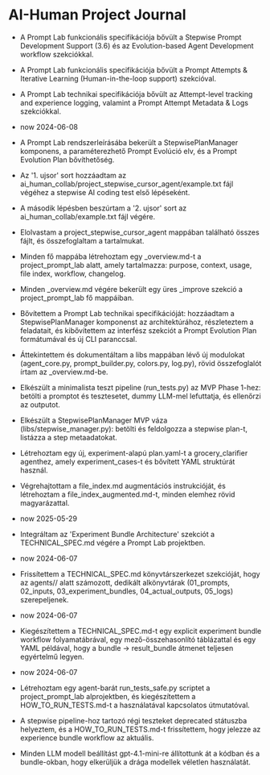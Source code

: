 # AI-Human Project Journal

- A Prompt Lab funkcionális specifikációja bővült a Stepwise Prompt Development Support (3.6) és az Evolution-based Agent Development workflow szekciókkal.
- A Prompt Lab funkcionális specifikációja bővült a Prompt Attempts & Iterative Learning (Human-in-the-loop support) szekcióval.
- A Prompt Lab technikai specifikációja bővült az Attempt-level tracking and experience logging, valamint a Prompt Attempt Metadata & Logs szekciókkal.
- now 2024-06-08

- A Prompt Lab rendszerleírásába bekerült a StepwisePlanManager komponens, a paraméterezhető Prompt Evolúció elv, és a Prompt Evolution Plan bővíthetőség.
- Az '1. ujsor' sort hozzáadtam az ai_human_collab/project_stepwise_cursor_agent/example.txt fájl végéhez a stepwise AI coding test első lépéseként. 
- A második lépésben beszúrtam a '2. ujsor' sort az ai_human_collab/example.txt fájl végére. 
- Elolvastam a project_stepwise_cursor_agent mappában található összes fájlt, és összefoglaltam a tartalmukat. 
- Minden fő mappába létrehoztam egy _overview.md-t a project_prompt_lab alatt, amely tartalmazza: purpose, context, usage, file index, workflow, changelog.
- Minden _overview.md végére bekerült egy üres _improve szekció a project_prompt_lab fő mappáiban.
- Bővítettem a Prompt Lab technikai specifikációját: hozzáadtam a StepwisePlanManager komponenst az architektúrához, részleteztem a feladatait, és kibővítettem az interfész szekciót a Prompt Evolution Plan formátumával és új CLI paranccsal.
- Áttekintettem és dokumentáltam a libs mappában lévő új modulokat (agent_core.py, prompt_builder.py, colors.py, log.py), rövid összefoglalót írtam az _overview.md-be.
- Elkészült a minimalista teszt pipeline (run_tests.py) az MVP Phase 1-hez: betölti a promptot és tesztesetet, dummy LLM-mel lefuttatja, és ellenőrzi az outputot.
- Elkészült a StepwisePlanManager MVP váza (libs/stepwise_manager.py): betölti és feldolgozza a stepwise plan-t, listázza a step metaadatokat.
- Létrehoztam egy új, experiment-alapú plan.yaml-t a grocery_clarifier agenthez, amely experiment_cases-t és bővített YAML struktúrát használ.
- Végrehajtottam a file_index.md augmentációs instrukcióját, és létrehoztam a file_index_augmented.md-t, minden elemhez rövid magyarázattal.
- now 2025-05-29

- Integráltam az 'Experiment Bundle Architecture' szekciót a TECHNICAL_SPEC.md végére a Prompt Lab projektben.
- now 2024-06-07

- Frissítettem a TECHNICAL_SPEC.md könyvtárszerkezet szekcióját, hogy az agents/<agent>/ alatt számozott, dedikált alkönyvtárak (01_prompts, 02_inputs, 03_experiment_bundles, 04_actual_outputs, 05_logs) szerepeljenek.
- now 2024-06-07

- Kiegészítettem a TECHNICAL_SPEC.md-t egy explicit experiment bundle workflow folyamatábrával, egy mező-összehasonlító táblázattal és egy YAML példával, hogy a bundle → result_bundle átmenet teljesen egyértelmű legyen.
- now 2024-06-07

- Létrehoztam egy agent-barát run_tests_safe.py scriptet a project_prompt_lab alprojektben, és kiegészítettem a HOW_TO_RUN_TESTS.md-t a használatával kapcsolatos útmutatóval.
- A stepwise pipeline-hoz tartozó régi teszteket deprecated státuszba helyeztem, és a HOW_TO_RUN_TESTS.md-t frissítettem, hogy jelezze az experience bundle workflow az aktuális.

- Minden LLM modell beállítást gpt-4.1-mini-re állítottunk át a kódban és a bundle-okban, hogy elkerüljük a drága modellek véletlen használatát.